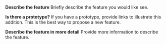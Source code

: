 **Describe the feature**
Briefly describe the feature you would like see.

**Is there a prototype?**
If you have a prototype, provide links to illustrate this addition.  This is the best way to propose a new feature.

**Describe the feature in more detail**
Provide more information to describe the feature.
